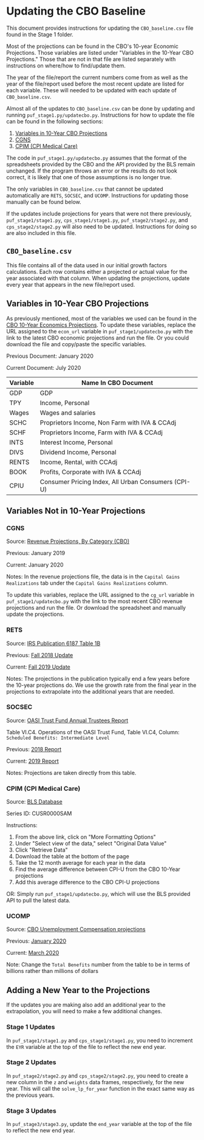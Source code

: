 # Updating the CBO Baseline

This document provides instructions for updating the `CBO_baseline.csv` file
found in the Stage 1 folder.

Most of the projections can be found in the CBO's 10-year Economic Projections.
Those variables are listed under "Variables in the 10-Year CBO Projections."
Those that are not in that file are listed separately with instructions
on where/how to find/update them.

The year of the file/report the current numbers come from as well as the year
of the file/report used before the most recent update are listed for each
variable. These will needed to be updated with each update of `CBO_baseline.csv`.

Almost all of the updates to `CBO_baseline.csv` can be done by updating and
running `puf_stage1.py/updatecbo.py`. Instructions for how to update the file
can be found in the following sections:

1. [Variables in 10-Year CBO Projections](#Variables-in-10-Year-CBO-Projections)
2. [CGNS](#CGNS)
3. [CPIM (CPI Medical Care)](#CPIM-(CPI-Medical-Care))

The code in `puf_stage1.py/updatecbo.py` assumes that the format of the
spreadsheets provided by the CBO and the API provided by the BLS remain
unchanged. If the program throws an error or the results do not look correct,
it is likely that one of those assumptions is no longer true.

The only variables in `CBO_baseline.csv` that cannot be updated automatically
are `RETS`, `SOCSEC`, and `UCOMP`. Instructions for updating those manually
can be found below.

If the updates include projections for years that were not there previously,
`puf_stage1/stage1.py`, `cps_stage1/stage1.py`, `puf_stage2/stage2.py`, and
`cps_stage2/stage2.py` will also need to be updated. Instructions for doing so
are also included in this file.

## `CBO_baseline.csv`

This file contains all of the data used in our initial growth factors calculations.
Each row contains either a projected or actual value for the year associated
with that column. When updating the projections, update every year that
appears in the new file/report used.

## Variables in 10-Year CBO Projections

As previously mentioned, most of the variables we used can be found in the
[CBO 10-Year Economics Projections](https://www.cbo.gov/about/products/budget-economic-data#4).
To update these variables, replace the URL assigned to the `econ_url` variable
in `puf_stage1/updatecbo.py` with the link to the latest CBO economic projections
and run the file. Or you could download the file and copy/paste the specific
variables.

Previous Document: January 2020

Current Document: July 2020

| Variable | Name In CBO Document                                |
|----------|-----------------------------------------------------|
| GDP      | GDP                                                 |
| TPY      | Income, Personal                                    |
| Wages    | Wages and salaries                                  |
| SCHC     | Proprietors Income, Non Farm with IVA & CCAdj       |
| SCHF     | Proprietors Income, Farm with IVA & CCAdj           |
| INTS     | Interest Income, Personal                           |
| DIVS     | Dividend Income, Personal                           |
| RENTS    | Income, Rental, with CCAdj                          |
| BOOK     | Profits, Corporate with IVA & CCAdj                 |
| CPIU     | Consumer Pricing Index, All Urban Consumers (CPI-U) |

## Variables Not in 10-Year Projections

### CGNS

Source: [Revenue Projections, By Category (CBO)](https://www.cbo.gov/about/products/budget-economic-data#7)

Previous: January 2019

Current: January 2020

Notes: In the revenue projections file, the data is in the `Capital Gains Realizations`
tab under the `Capital Gains Realizations` column.

To update this variables, replace the URL assigned to the `cg_url` variable in
`puf_stage1/updatecbo.py` with the link to the most recent CBO revenue
projections and run the file. Or download the spreadsheet and manually update
the projections.

### RETS

Source: [IRS Publication 6187 Table 1B](https://www.irs.gov/statistics/projections-of-federal-tax-return-filings)

Previous: [Fall 2018 Update](https://www.irs.gov/pub/irs-soi/Pub6187.pdf)

Current: [Fall 2019 Update](https://www.irs.gov/pub/irs-pdf/p6187.pdf)

Notes: The projections in the publication typically end a few years before the
10-year projections do. We use the growth rate from the final year in the
projections to extrapolate into the additional years that are needed.

### SOCSEC

Source: [OASI Trust Fund Annual Trustees Report](https://www.ssa.gov/oact/TR/)

Table VI.C4. Operations of the OASI Trust Fund, Table VI.C4, Column:
`Scheduled Benefits: Intermediate Level`

Previous: [2018 Report](https://www.ssa.gov/oact/tr/2018/VI_C_SRfyproj.html#306103)

Current: [2019 Report](https://www.ssa.gov/oact/TR/2019/tr2019.pdf)

Notes: Projections are taken directly from this table.

### CPIM (CPI Medical Care)

Source: [BLS Database](http://data.bls.gov/timeseries/CUSR0000SAM?output_view=pct_1mth)

Series ID: CUSR0000SAM

Instructions:

1. From the above link, click on "More Formatting Options"
2. Under "Select view of the data," select "Original Data Value"
3. Click "Retrieve Data"
4. Download the table at the bottom of the page
5. Take the 12 month average for each year in the data
6. Find the average difference between CPI-U from the CBO 10-Year projections
7. Add this average difference to the CBO CPI-U projections

OR: Simply run `puf_stage1/updatecbo.py`, which will use the BLS provided API
to pull the latest data.

### UCOMP

Source: [CBO Unemployment Compensation projections](https://www.cbo.gov/about/products/baseline-projections-selected-programs#24)

Previous: [January 2020](https://www.cbo.gov/system/files/2020-01/51316-2020-01-unemployment.pdf)

Current: [March 2020](https://www.cbo.gov/system/files/2020-03/51316-2020-03-unemployment.pdf)

Note: Change the `Total Benefits` number from the table to be in terms of
billions rather than millions of dollars

## Adding a New Year to the Projections

If the updates you are making also add an additional year to the extrapolation,
you will need to make a few additional changes.

### Stage 1 Updates

In `puf_stage1/stage1.py` and `cps_stage1/stage1.py`, you need to increment
the `EYR` variable at the top of the file to reflect the new end year.

### Stage 2 Updates

In `puf_stage2/stage2.py` and `cps_stage2/stage2.py`, you need to create a new
column in the `z` and `weights` data frames, respectively, for the new year.
This will call the `solve_lp_for_year` function in the exact same way as the
previous years.

### Stage 3 Updates

In `puf_stage3/stage3.py`, update the `end_year` variable at the top of the
file to reflect the new end year.